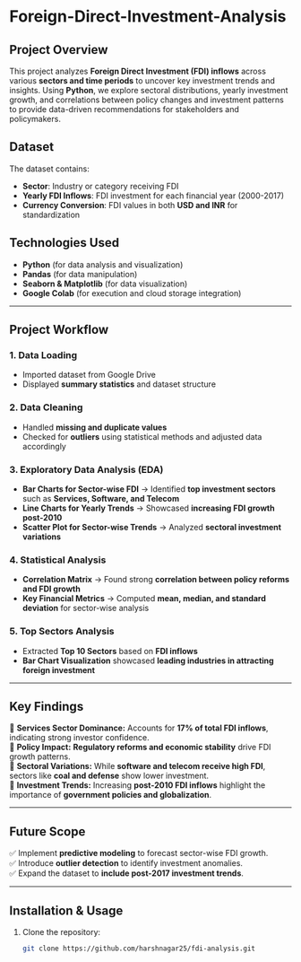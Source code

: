 # Foreign-Direct-Investment-Analysis

## **Project Overview**  
This project analyzes **Foreign Direct Investment (FDI) inflows** across various **sectors and time periods** to uncover key investment trends and insights. Using **Python**, we explore sectoral distributions, yearly investment growth, and correlations between policy changes and investment patterns to provide data-driven recommendations for stakeholders and policymakers.  

## **Dataset**  
The dataset contains:  
- **Sector**: Industry or category receiving FDI  
- **Yearly FDI Inflows**: FDI investment for each financial year (2000-2017)  
- **Currency Conversion**: FDI values in both **USD and INR** for standardization  

## **Technologies Used**  
- **Python** (for data analysis and visualization)  
- **Pandas** (for data manipulation)  
- **Seaborn & Matplotlib** (for data visualization)  
- **Google Colab** (for execution and cloud storage integration)  

---  

## **Project Workflow**  

### **1. Data Loading**  
- Imported dataset from Google Drive  
- Displayed **summary statistics** and dataset structure  

### **2. Data Cleaning**    
- Handled **missing and duplicate values**
- Checked for **outliers** using statistical methods and adjusted data accordingly 

### **3. Exploratory Data Analysis (EDA)**  
- **Bar Charts for Sector-wise FDI** → Identified **top investment sectors** such as **Services, Software, and Telecom**  
- **Line Charts for Yearly Trends** → Showcased **increasing FDI growth post-2010**  
- **Scatter Plot for Sector-wise Trends** → Analyzed **sectoral investment variations**  

### **4. Statistical Analysis**  
- **Correlation Matrix** → Found strong **correlation between policy reforms and FDI growth**  
- **Key Financial Metrics** → Computed **mean, median, and standard deviation** for sector-wise analysis  

### **5. Top Sectors Analysis**  
- Extracted **Top 10 Sectors** based on **FDI inflows**  
- **Bar Chart Visualization** showcased **leading industries in attracting foreign investment**  

---  

## **Key Findings**  
📌 **Services Sector Dominance:** Accounts for **17% of total FDI inflows**, indicating strong investor confidence.  
📌 **Policy Impact:** **Regulatory reforms and economic stability** drive FDI growth patterns.  
📌 **Sectoral Variations:** While **software and telecom receive high FDI**, sectors like **coal and defense** show lower investment.  
📌 **Investment Trends:** Increasing **post-2010 FDI inflows** highlight the importance of **government policies and globalization**.  

---  

## **Future Scope**  
✅ Implement **predictive modeling** to forecast sector-wise FDI growth.  
✅ Introduce **outlier detection** to identify investment anomalies.  
✅ Expand the dataset to **include post-2017 investment trends**.  

---  

## **Installation & Usage**  
1. Clone the repository:  
   ```bash  
   git clone https://github.com/harshnagar25/fdi-analysis.git  
   ```

